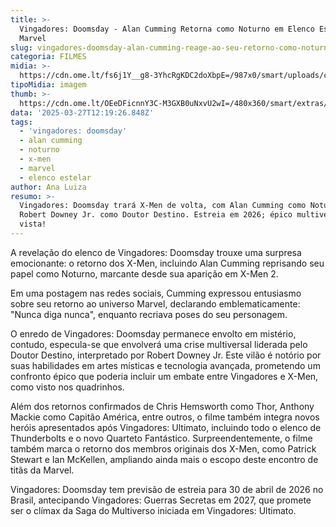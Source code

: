 ```yaml
---
title: >-
  Vingadores: Doomsday - Alan Cumming Retorna como Noturno em Elenco Estelar da
  Marvel
slug: vingadores-doomsday-alan-cumming-reage-ao-seu-retorno-como-noturno-de-x-men-2
categoria: FILMES
midia: >-
  https://cdn.ome.lt/fs6j1Y__g8-3YhcRgKDC2doXbpE=/987x0/smart/uploads/conteudo/fotos/noturno-vingadores-doomsday.jpg
tipoMidia: imagem
thumb: >-
  https://cdn.ome.lt/OEeDFicnnY3C-M3GXB0uNxvU2wI=/480x360/smart/extras/conteudos/noturno-vingadores-doomsday.jpg
data: '2025-03-27T12:19:26.848Z'
tags:
  - 'vingadores: doomsday'
  - alan cumming
  - noturno
  - x-men
  - marvel
  - elenco estelar
author: Ana Luiza
resumo: >-
  Vingadores: Doomsday trará X-Men de volta, com Alan Cumming como Noturno e
  Robert Downey Jr. como Doutor Destino. Estreia em 2026; épico multiversal à
  vista!
---
```


A revelação do elenco de Vingadores: Doomsday trouxe uma surpresa emocionante: o retorno dos X-Men, incluindo Alan Cumming reprisando seu papel como Noturno, marcante desde sua aparição em X-Men 2.

Em uma postagem nas redes sociais, Cumming expressou entusiasmo sobre seu retorno ao universo Marvel, declarando emblematicamente: "Nunca diga nunca", enquanto recriava poses do seu personagem.

O enredo de Vingadores: Doomsday permanece envolto em mistério, contudo, especula-se que envolverá uma crise multiversal liderada pelo Doutor Destino, interpretado por Robert Downey Jr. Este vilão é notório por suas habilidades em artes místicas e tecnologia avançada, prometendo um confronto épico que poderia incluir um embate entre Vingadores e X-Men, como visto nos quadrinhos.

Além dos retornos confirmados de Chris Hemsworth como Thor, Anthony Mackie como Capitão América, entre outros, o filme também integra novos heróis apresentados após Vingadores: Ultimato, incluindo todo o elenco de Thunderbolts e o novo Quarteto Fantástico. Surpreendentemente, o filme também marca o retorno dos membros originais dos X-Men, como Patrick Stewart e Ian McKellen, ampliando ainda mais o escopo deste encontro de titãs da Marvel.

Vingadores: Doomsday tem previsão de estreia para 30 de abril de 2026 no Brasil, antecipando Vingadores: Guerras Secretas em 2027, que promete ser o clímax da Saga do Multiverso iniciada em Vingadores: Ultimato.
